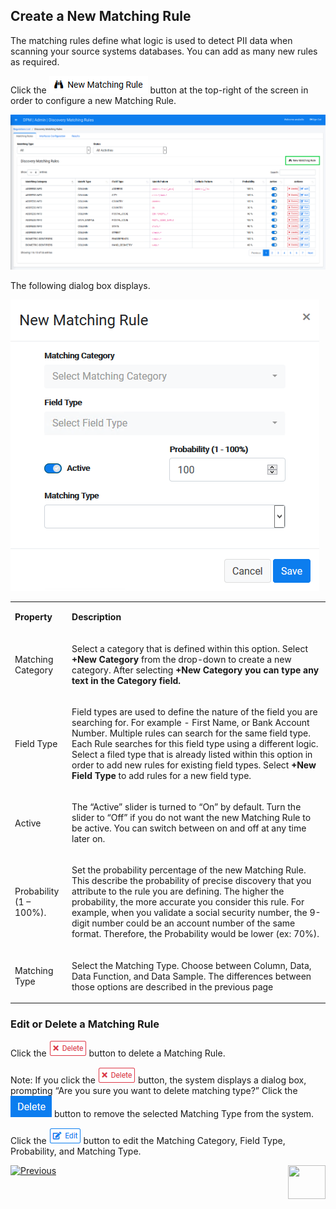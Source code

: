 ## Create a New Matching Rule

The matching rules define what logic is used to detect PII data when scanning your source systems databases. You can add as many new rules as required. 
 
Click the ![image](/articles/DPM/images/Figure_82_Discovery_NewMatchingRule.png) button at the top-right of the screen in order to configure a new Matching Rule.

![image](/articles/DPM/images/Figure_83_Discovery_MatchingRulesTab_Callout.png)

The following dialog box displays.

![image](/articles/DPM/images/Figure_78_Discovery_NewMatchingRule.png)

<table>
<tbody>
<tr>
<td width="85">
<p><strong>Property</strong></p>
</td>
<td width="785">
<p><strong>Description</strong></p>
</td>
</tr>
<tr>
<td width="85">
<p> Matching  Category</p>
</td>
<td width="785">
<p>Select a category that is defined within this  option. Select <b>+New Category</b> from the drop-down to create a new category. After selecting <b>+New Category<b> you can type any text in the Category field.</p>
</td>
</tr>
<tr>
<td width="85">
<p>Field Type</p>
</td>
<td width="785">
<p>Field types are used to define the nature of the field you are searching for. For example - First Name, or Bank Account Number. Multiple rules can search for the same field type. Each Rule searches for this field type using a different logic. Select a filed type that is already listed within this option in order to add new rules for existing field types. Select <b>+New Field Type</b> to add rules for a new field type.</p>
</td>
</tr>
<tr>
<td width="85">
<p>Active</p>
</td>
<td width="785">
<p>The “Active” slider is turned to “On” by default. Turn the slider to “Off” if you do not want the  new Matching Rule to be active. You can switch between on and off at any time later on.</p>
</td>
</tr>
<tr>
<td width="85">
<p> Probability (1 – 100%).</p>
</td>
<td width="785">
<p>Set the probability  percentage of the new Matching Rule. This describe the probability of precise discovery that you attribute to the rule you are defining. The higher the probability, the more accurate you consider this rule. For example, when you validate a social  security number, the 9-digit number could be an account number of the same  format. Therefore, the Probability would be lower (ex: 70%).</p>
</td>
</tr>
<tr>
<td width="85">
<p>Matching Type</p>
</td>
<td width="785">
<p>Select the Matching Type.  Choose between Column, Data, Data Function, and Data Sample. The differences between those options are described in the previous page</p>
</td>
</tr>
</tbody>
</table>

### Edit or Delete a Matching Rule

Click the ![image](/articles/DPM/images/Figure_4_3_Delete.png) button to delete a Matching Rule. 

Note: If you click the ![image](/articles/DPM/images/Figure_4_3_Delete.png) button, the system displays a dialog box, prompting “Are you sure you want to delete matching type?” Click the ![image](/articles/DPM/images/ICON_Delete_02.png) button to remove the selected Matching Type from the system.

Click the ![image](/articles/DPM/images/Figure_4_2_Edit.png) button to edit the Matching Category, Field Type, Probability, and Matching Type.


[![Previous](/articles/DPM/images/Previous.png)]( /articles/DPM/02_Admin_Module/15_3_Discovery_Matching_Rules_Overview.md)[<img align="right" width="60" height="54" src="/articles/DPM/images/Next.png">](/articles/DPM/02_Admin_Module/15_5_Discovery_Interfaces_Overview.md)
